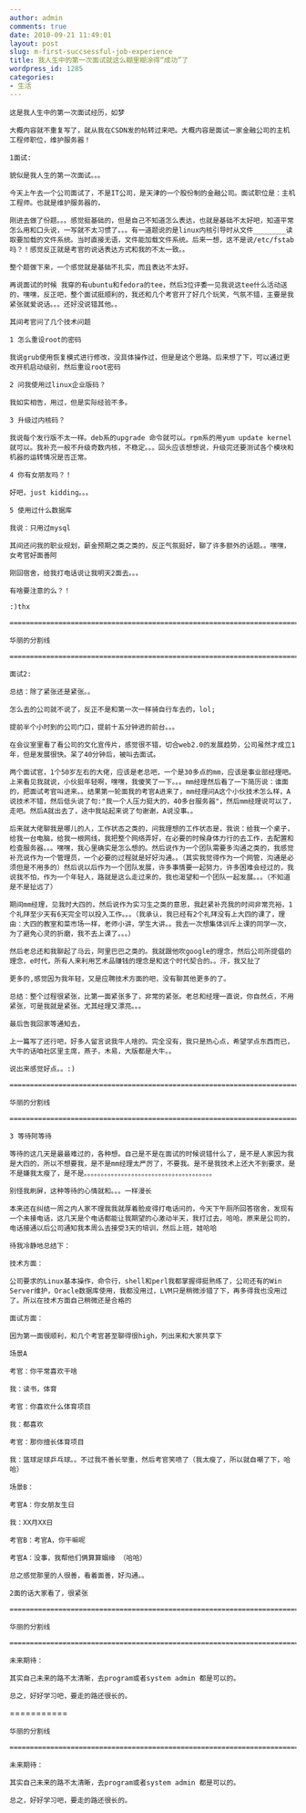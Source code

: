 ```yaml
---
author: admin
comments: true
date: 2010-09-21 11:49:01
layout: post
slug: m-first-succsessful-job-experience
title: 我人生中的第一次面试就这么糊里糊涂得“成功”了
wordpress_id: 1285
categories:
- 生活
---
```


	这是我人生中的第一次面试经历，如梦

	大概内容就不重复写了，就从我在CSDN发的帖转过来吧。大概内容是面试一家金融公司的主机工程师职位，维护服务器！

	1面试:

	貌似是我人生的第一次面试。。。  

	今天上午去一个公司面试了，不是IT公司，是天津的一个股份制的金融公司。面试职位是：主机工程师。也就是维护服务器的，  

	刚进去做了份题。。。感觉挺基础的，但是自己不知道怎么表达，也就是基础不太好吧，知道平常怎么用和口头说，一写就不太习惯了。。。有一道题说的是linux内核引导时从文件________读取要加载的文件系统。当时直接无语，文件能加载文件系统。后来一想，这不是说/etc/fstab吗？！感觉反正就是考官的说话表达方式和我的不太一致。。  

	整个题做下来，一个感觉就是基础不扎实，而且表达不太好。  

	再说面试的时候 我穿的有ubuntu和fedora的tee，然后3位评委一见我说这tee什么活动送的，嘿嘿，反正吧，整个面试挺顺利的，我还和几个考官开了好几个玩笑，气氛不错，主要是我紧张就爱说话。。。还好没说错其他。。  

	其间考官问了几个技术问题  

	1 怎么重设root的密码  

	我说grub使用恢复模式进行修改，没具体操作过，但是是这个思路。后来想了下，可以通过更改开机启动级别，然后重设root密码  

	2 问我使用过linux企业版码？  

	我如实相告，用过，但是实际经验不多。  

	3 升级过内核码？  

	我说每个发行版不太一样。deb系的upgrade 命令就可以。rpm系的用yum update kernel 就可以。我补充一般不升级奇数内核，不稳定。。。回头应该想想说，升级完还要测试各个模块和机器的运转情况是否正常。  

	4 你有女朋友吗？！  

	好吧，just kidding。。。  

	5 使用过什么数据库  

	我说：只用过mysql  

	其间还问我的职业规划，薪金预期之类之类的，反正气氛挺好，聊了许多额外的话题。。嘿嘿，女考官好面善阿  

	刚回宿舍，给我打电话说让我明天2面去。。。  

	有啥要注意的么？！  

	:)thx  

	=============================================================================

	华丽的分割线

	=============================================================================

	面试2:

	总结：除了紧张还是紧张。。  

	怎么去的公司就不说了，反正不是和第一次一样骑自行车去的，lol;  

	提前半个小时到的公司门口，提前十五分钟进的前台。。。  

	在会议室里看了看公司的文化宣传片，感觉很不错，切合web2.0的发展趋势，公司虽然才成立1年，但是发展很快。呆了40分钟后，被叫去面试。  

	两个面试官，1个50岁左右的大佬，应该是老总吧，一个是30多点的mm，应该是事业部经理吧。上来看见我就说，小伙挺年轻啊，嘿嘿，我傻笑了一下。。。mm经理然后看了一下简历说：谁面的，把面试考官叫进来。。结果第一轮面我的考官A进来了，mm经理问A这个小伙技术怎么样，A说技术不错，然后低头说了句:"我一个人压力挺大的，40多台服务器"，然后mm经理说可以了，走吧。然后A就出去了，途中我站起来说了句谢谢，A说没事。。  

	后来就大佬聊我是哪儿的人，工作状态之类的，问我理想的工作状态是，我说：给我一个桌子，给我一台电脑，给我一根网线，我把整个网络弄好，在必要的时候身体力行的去工作，去配置和检查服务器。。。嘿嘿，我心里确实是怎么想的。然后说作为一个团队需要多沟通之类的，我感觉补充说作为一个管理员，一个必要的过程就是好好沟通。。（其实我觉得作为一个网管，沟通是必须但是不用多的）然后说以后作为一个团队发展，许多事情要一起努力，许多困难会经过的，我说我不怕，作为一个年轻人，路就是这么走过来的，我也渴望和一个团队一起发展。。。（不知道是不是扯远了）  

	期间mm经理，见我时大四的，然后说作为实习生之类的意思，我赶紧补充我的时间非常充裕，1个礼拜至少天有6天完全可以投入工作。。。（我承认，我已经有2个礼拜没有上大四的课了，理由：大四的教室和菜市场一样，老师小讲，学生大讲。。我去一次想集体训斥上课的同学一次，为了避免心灵的折磨，我不去上课了。。。）  

	然后老总还和我聊起了马云，阿里巴巴之类的。我就跟他吹google的理念，然后公司所提倡的理念，e时代，所有人来利用艺术品赚钱的理念是和这个时代契合的。。汗，我又扯了  

	更多的,感觉因为我年轻，又是应聘技术方面的吧，没有聊其他更多的了。  

	总结：整个过程很紧张，比第一面紧张多了，非常的紧张。老总和经理一直说，你自然点，不用紧张，可是我就是紧张。尤其经理又漂亮。。。  

	最后告我回家等通知去，  

	上一篇写了还行吧，好多人留言说我牛人啥的。完全没有，我只是热心点，希望学点东西而已，大牛的话咱社区里主席，燕子，木易，大版都是大牛。。  

	说出来感觉好点。。:)

	=====================================================================================

	华丽的分割线

	=====================================================================================

	3 等待阿等待

	等待的这几天是最最难过的，各种想。自己是不是在面试的时候说错什么了，是不是人家因为我是大四的，所以不想要我，是不是mm经理太严厉了，不要我。是不是我技术上还大不到要求，是不是嫌我太瘦了，是不是。。。。。。。。。。。。。。。。。。。。。。。。。。。。。。。。。。。。。。

	别怪我刷屏，这种等待的心情就和。。。一样漫长

	本来还在纠结一周之内人家不理我我就厚着脸皮得打电话问的，今天下午厕所回答宿舍，发现有一个未接电话，这几天是个电话都能让我期望的心激动半天，我打过去，哈哈，原来是公司的，电话接通以后公司通知我本周么去接受3天的培训，然后上班，娃哈哈

	待我冷静地总结下：

	技术方面：

	公司要求的Linux基本操作，命令行，shell和perl我都掌握得挺熟练了，公司还有的Win Server维护，Oracle数据库使用，我都没用过，LVM只是稍微涉猎了下，再多得我也没用过了。所以在技术方面自己稍微还是合格的

	面试方面：

	因为第一面很顺利，和几个考官甚至聊得很high，列出来和大家共享下

	场景A

	考官：你平常喜欢干啥

	我：读书，体育

	考官：你喜欢什么体育项目

	我：都喜欢

	考官：那你擅长体育项目

	我：篮球足球乒乓球。。不过我不善长举重，然后考官笑喷了（我太瘦了，所以就自嘲了下，哈哈）

	场景B：

	考官A：你女朋友生日

	我：XX月XX日

	考官B：考官A，你干嘛呢

	考官A：没事，我帮他们俩算算姻缘 （哈哈）

	总之感觉那里的人很善，看着面善，好沟通。。

	2面的话大家看了，很紧张

	================================================================================

	华丽的分割线

	================================================================================

	未来期待：

	其实自己未来的路不太清晰，去program或者system admin 都是可以的。

	总之，好好学习吧，要走的路还很长的。

===========

	华丽的分割线

	================================================================================

	未来期待：

	其实自己未来的路不太清晰，去program或者system admin 都是可以的。

	总之，好好学习吧，要走的路还很长的。

